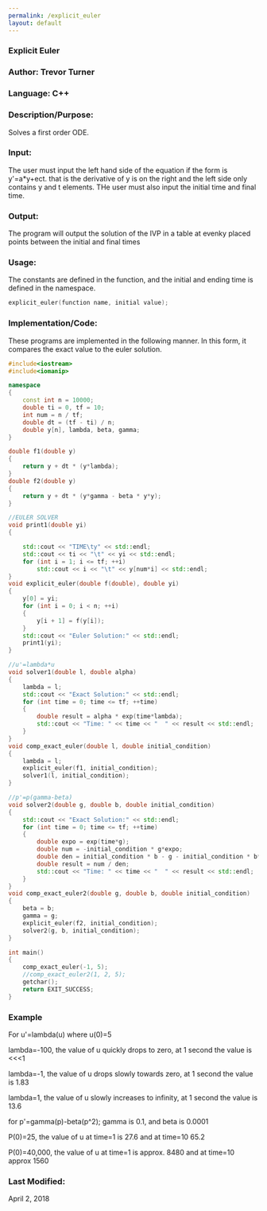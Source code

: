 ```yaml
---
permalink: /explicit_euler
layout: default
---
```


### Explicit Euler
### Author: Trevor Turner
### Language: C++

### Description/Purpose: 
Solves a first order ODE.

### Input:
The user must input the left hand side of the equation if the form is y'=a*y+ect. that is the derivative of y is on the right and the left
side only contains y and t elements. THe user must also input the initial time and final time.

### Output: 
The program will output the solution of the IVP in a table at evenky placed points between the initial and final times

### Usage:
The constants are defined in the function, and the initial and ending time is defined in the namespace.
```c++
explicit_euler(function name, initial value);
```

### Implementation/Code:
These programs are implemented in the following manner. In this form, it compares the exact value to the euler solution.

```c++
#include<iostream>
#include<iomanip>

namespace
{
	const int n = 10000;
	double ti = 0, tf = 10;
	int num = n / tf;
	double dt = (tf - ti) / n;
	double y[n], lambda, beta, gamma;
}

double f1(double y)
{
	return y + dt * (y*lambda);
}
double f2(double y)
{
	return y + dt * (y*gamma - beta * y*y);
}

//EULER SOLVER
void print1(double yi)
{

	std::cout << "TIME\ty" << std::endl;
	std::cout << ti << "\t" << yi << std::endl;
	for (int i = 1; i <= tf; ++i)
		std::cout << i << "\t" << y[num*i] << std::endl;
}
void explicit_euler(double f(double), double yi)
{
	y[0] = yi;
	for (int i = 0; i < n; ++i)
	{
		y[i + 1] = f(y[i]);
	}
	std::cout << "Euler Solution:" << std::endl;
	print1(yi);
}

//u'=lambda*u
void solver1(double l, double alpha)
{
	lambda = l;
	std::cout << "Exact Solution:" << std::endl;
	for (int time = 0; time <= tf; ++time)
	{
		double result = alpha * exp(time*lambda);
		std::cout << "Time: " << time << "  " << result << std::endl;
	}
}
void comp_exact_euler(double l, double initial_condition)
{
	lambda = l;
	explicit_euler(f1, initial_condition);
	solver1(l, initial_condition);
}

//p'=p(gamma-beta)
void solver2(double g, double b, double initial_condition)
{
	std::cout << "Exact Solution:" << std::endl;
	for (int time = 0; time <= tf; ++time)
	{
		double expo = exp(time*g);
		double num = -initial_condition * g*expo;
		double den = initial_condition * b - g - initial_condition * b*expo;
		double result = num / den;
		std::cout << "Time: " << time << "  " << result << std::endl;
	}
}
void comp_exact_euler2(double g, double b, double initial_condition)
{
	beta = b;
	gamma = g;
	explicit_euler(f2, initial_condition);
	solver2(g, b, initial_condition);
}

int main()
{
	comp_exact_euler(-1, 5);
	//comp_exact_euler2(1, 2, 5);
	getchar();
	return EXIT_SUCCESS;
}

```
### Example
For u'=lambda(u) where u(0)=5

lambda=-100, the value of u quickly drops to zero, at 1 second the value is <<<1

lambda=-1, the value of u drops slowly towards zero, at 1 second the value is 1.83

lambda=1, the value of u slowly increases to infinity, at 1 second the value is 13.6

for p'=gamma(p)-beta(p^2); gamma is 0.1, and beta is 0.0001

P(0)=25, the value of u at time=1 is 27.6 and at time=10 65.2

P(0)=40,000, the value of u at time=1 is approx. 8480 and at time=10 approx 1560

### Last Modified:
April 2, 2018

